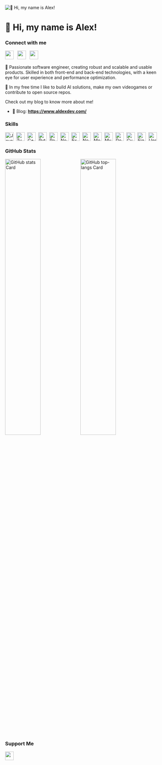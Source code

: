 ![👋 Hi, my name is Alex!](https://static.wixstatic.com/media/53fad0_ce0704caa0174d6aa9b2b8101a62fa77~mv2.gif)

<div id="toc">
  <ul align="left" style="list-style: none">
    <summary>
      <h1>
        👋 Hi, my name is Alex!
      </h1>
    </summary>
  </ul>
</div>

**<h3 align="left">Connect with me</h3>** 
<p align="left"><a href="https://twitter.com/aldexdev" target="_blank"><img src="https://img.shields.io/badge/Twitter-000000?style=flat-square&logo=X&logoColor=white" height="28" style="margin-right: 8px"></a> <a href="https://www.linkedin.com/in/alex-delgado-237877225/" target="_blank"><img src="https://img.shields.io/badge/LinkedIn-0077B5?style=flat-square&logo=linkedin&logoColor=white" height="28" style="margin-right: 8px"></a> <a href="https://github.com/aldexdev" target="_blank"><img src="https://img.shields.io/badge/GitHub-100000?style=flat-square&logo=github&logoColor=white" height="28" style="margin-right: 8px"></a></p>

🚀 Passionate software engineer, creating robust and scalable and usable products. Skilled in both front-end and back-end technologies, with a keen eye for user experience and performance optimization.

🤖 In my free time I like to build AI solutions, make my own videogames or contribute to open source repos.

Check out my blog to know more about me!

- 📝 Blog: **<a href="https://www.aldexdev.com/" target="_blank">https://www.aldexdev.com/</a>**


 **<h3 align="left">Skills</h3>**

<div style="display: flex; flex-wrap: wrap; gap: 4px; justify-content: left;"><img src="https://img.shields.io/badge/JavaScript-F7DF1C?logo=javascript&logoColor=white" height="28" alt="JavaScript" style="margin-right: 4px"> <img src="https://img.shields.io/badge/TypeScript-3178C6?logo=typescript&logoColor=white" height="28" alt="TypeScript" style="margin-right: 4px"> <img src="https://img.shields.io/badge/C%2B%2B-F34B7F?logo=c%2B%2B&logoColor=white" height="28" alt="C++" style="margin-right: 4px"> <img src="https://img.shields.io/badge/Python-306998?logo=python&logoColor=white" height="28" alt="Python" style="margin-right: 4px"> <img src="https://img.shields.io/badge/React-20232A?logo=react&logoColor=61DAFB" height="28" alt="React" style="margin-right: 4px"> <img src="https://img.shields.io/badge/Node.js-8CC84B?logo=node.js&logoColor=white" height="28" alt="Node.js" style="margin-right: 4px"> <img src="https://img.shields.io/badge/Express-000000?logo=express&logoColor=white" height="28" alt="Express" style="margin-right: 4px"> <img src="https://img.shields.io/badge/NestJS-E0234E?logo=nestjs&logoColor=white" height="28" alt="NestJS" style="margin-right: 4px"> <img src="https://img.shields.io/badge/MongoDB-4EA94B?logo=mongodb&logoColor=white" height="28" alt="MongoDB" style="margin-right: 4px"> <img src="https://img.shields.io/badge/MySQL-4479A1?logo=mysql&logoColor=white" height="28" alt="MySQL" style="margin-right: 4px"> <img src="https://img.shields.io/badge/Docker-2496ED?logo=docker&logoColor=white" height="28" alt="Docker" style="margin-right: 4px"> <img src="https://img.shields.io/badge/Cypress-17202C?logo=cypress&logoColor=white" height="28" alt="Cypress" style="margin-right: 4px"> <img src="https://img.shields.io/badge/Figma-F24E1E?logo=figma&logoColor=white" height="28" alt="Figma" style="margin-right: 4px"> <img src="https://img.shields.io/badge/Unreal_Engine-0E1128?logo=unreal-engine&logoColor=white" height="28" alt="Unreal Engine" style="margin-right: 4px"></div>


 **<h3 align="left">GitHub Stats</h3>**

<p align="left">
  <img width="48%" src="https://github-readme-stats.vercel.app/api?username=aldexdev&theme=github_dark_dimmed&hide_title=false&hide_rank=false&show_icons=true&include_all_commits=false&count_private=true&line_height=25&title_color=fff&ring_color=fff&icon_color=fff&show=prs_merged&number_format=long&rank_icon=github" alt="GitHub stats Card" />
  <img width="48%" src="https://github-readme-stats.vercel.app/api/top-langs?username=aldexdev&theme=github_dark_dimmed&hide_title=false&layout=compact&langs_count=8&hide_progress=false&card_width=400&title_color=fff&hide_border=false" alt="GitHub top-langs Card" />
</p>


 **<h3 align="left">Support Me</h3>**

<p align="left"><a href="https://ko-fi.com/sushil_" target="_blank"><img src="https://img.shields.io/badge/Ko--fi-343B45?logo=kofi&logoColor=Black" height="28" style="margin-right: 4px"></a></p>
